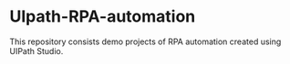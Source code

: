 # UIpath-RPA-automation
This repository consists demo projects of RPA automation created using UIPath Studio.
